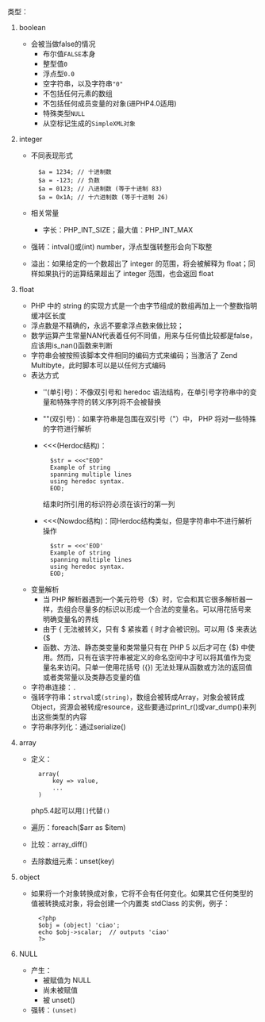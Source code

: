 类型：

1. boolean
	- 会被当做false的情况
		- 布尔值`FALSE`本身
		- 整型值`0`
		- 浮点型`0.0`
		- 空字符串，以及字符串`"0"`
		- 不包括任何元素的数组
		- 不包括任何成员变量的对象(进PHP4.0适用)
		- 特殊类型`NULL`
		- 从空标记生成的`SimpleXML对象`

2. integer
	- 不同表现形式

			$a = 1234; // 十进制数
			$a = -123; // 负数
			$a = 0123; // 八进制数 (等于十进制 83)
			$a = 0x1A; // 十六进制数 (等于十进制 26)
	- 相关常量
		- 字长：PHP_INT_SIZE；最大值：PHP_INT_MAX
	- 强转：intval()或(int) number，浮点型强转整形会向下取整
	- 溢出：如果给定的一个数超出了 integer 的范围，将会被解释为 float；同样如果执行的运算结果超出了 integer 范围，也会返回 float

3. float
	- PHP 中的 string 的实现方式是一个由字节组成的数组再加上一个整数指明缓冲区长度
	- 浮点数是不精确的，永远不要拿浮点数来做比较；
	- 数学运算产生常量NAN代表着任何不同值，用来与任何值比较都是false，应该用is_nan()函数来判断
	- 字符串会被按照该脚本文件相同的编码方式来编码；当激活了 Zend Multibyte，此时脚本可以是以任何方式编码
	- 表达方式
		- ''(单引号)：不像双引号和 heredoc 语法结构，在单引号字符串中的变量和特殊字符的转义序列将不会被替换
		- ""(双引号)：如果字符串是包围在双引号（"）中， PHP 将对一些特殊的字符进行解析
		- <<<(Herdoc结构)：

				$str = <<<"EOD"
				Example of string
				spanning multiple lines
				using heredoc syntax.
				EOD;
			结束时所引用的标识符必须在该行的第一列
		- <<<(Nowdoc结构)：同Herdoc结构类似，但是字符串中不进行解析操作

				$str = <<<'EOD'
				Example of string
				spanning multiple lines
				using heredoc syntax.
				EOD;	
	- 变量解析
		- 当 PHP 解析器遇到一个美元符号（$）时，它会和其它很多解析器一样，去组合尽量多的标识以形成一个合法的变量名。可以用花括号来明确变量名的界线
		- 由于 { 无法被转义，只有 $ 紧挨着 { 时才会被识别。可以用 {\$ 来表达 {$
		- 函数、方法、静态类变量和类常量只有在 PHP 5 以后才可在 {$} 中使用。然而，只有在该字符串被定义的命名空间中才可以将其值作为变量名来访问。只单一使用花括号 ({}) 无法处理从函数或方法的返回值或者类常量以及类静态变量的值
	- 字符串连接：`.`
	- 强转字符串：`strval`或`(string)`，数组会被转成Array，对象会被转成Object，资源会被转成resource，这些要通过print_r()或var_dump()来列出这些类型的内容
	- 字符串序列化：通过serialize()

4. array
	- 定义：

			array(
				key => value,
				...
			)
		php5.4起可以用`[]`代替`()`
	- 遍历：foreach($arr as $item)
	- 比较：array_diff()
	- 去除数组元素：unset(key)

5. object	
	- 如果将一个对象转换成对象，它将不会有任何变化。如果其它任何类型的值被转换成对象，将会创建一个内置类 stdClass 的实例，例子：

			<?php
			$obj = (object) 'ciao';
			echo $obj->scalar;  // outputs 'ciao'
			?>

6. NULL
	- 产生：
		- 被赋值为 NULL
		- 尚未被赋值
		- 被 unset()
	- 强转：`(unset)`